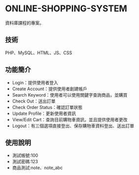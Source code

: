 # ONLINE-SHOPPING-SYSTEM
資料庫課程的專案。
## 技術
PHP、MySQL、HTML、JS、CSS
## 功能簡介  
- Login：提供使用者登入  
- Create Account：提供使用者創建帳戶  
- Search Keyword：使用者可以使用關鍵字查詢商品，並購買  
- Check Out：送出訂單  
- Check Order Status：確認訂單狀態  
- Update Profile：更新使用者資訊  
- View/Edit Cart：查詢目前購物車資訊，並且提供使用者更改  
- Logout：有三個選項直接登出、保存購物車資料登出、送出訂單  
## 使用說明
- 測試帳號:100
- 測試密碼:123
- 商品測試:note、note_abc